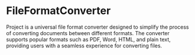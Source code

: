 # FileFormatConverter
Project is a universal file format converter designed to simplify the process of converting documents between different formats. The converter supports popular formats such as PDF, Word, HTML, and plain text, providing users with a seamless experience for converting files.
